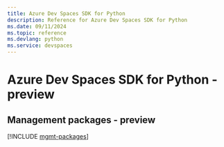 ```yaml
---
title: Azure Dev Spaces SDK for Python
description: Reference for Azure Dev Spaces SDK for Python
ms.date: 09/11/2024
ms.topic: reference
ms.devlang: python
ms.service: devspaces
---
```

# Azure Dev Spaces SDK for Python - preview

## Management packages - preview
[!INCLUDE [mgmt-packages](dev-spaces-mgmt-index.md)]